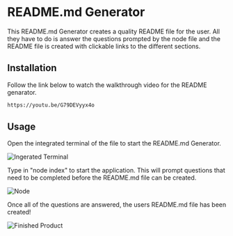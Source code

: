 # README.md Generator

This README.md Generator creates a quality README file for the user. All they have to do is answer the questions prompted by the node file and the README file is created with clickable links to the different sections. 

## Installation

Follow the link below to watch the walkthrough video for the README genarator.

```bash
https://youtu.be/G79DEVyyx4o
```

## Usage 

Open the integrated terminal of the file to start the README.md Generator.


![Ingerated Terminal](https://github.com/rhowe20/README-Generator/blob/main/Images/Integrated%20Terminal.png) 

Type in "node index" to start the application. This will prompt questions that need to be completed before the README.md file can be created.

![Node](https://github.com/rhowe20/README-Generator/blob/main/Images/node.png)

Once all of the questions are answered, the users README.md file has been created!

![Finished Product](https://github.com/rhowe20/README-Generator/blob/main/Images/Finished%20Product.png) 
